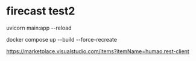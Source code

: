 # firecast test2

uvicorn main:app --reload

docker compose up --build --force-recreate

https://marketplace.visualstudio.com/items?itemName=humao.rest-client
